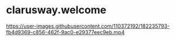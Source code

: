 # clarusway.welcome

https://user-images.githubusercontent.com/110372192/182235793-fb4d9369-c856-462f-9ac0-e29377eec9eb.mp4

